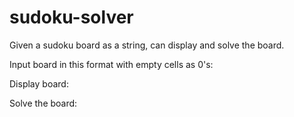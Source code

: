 # sudoku-solver
Given a sudoku board as a string, can display and solve the board.

Input board in this format with empty cells as 0's:

Display board:

Solve the board:


